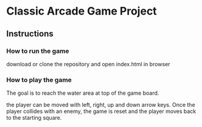 # Classic Arcade Game Project

## Instructions
### How to run the game
download or clone the repository and open index.html in browser

### How to play the game
The goal is to reach the water area at top of the game board.

the player can be moved with left, right, up and down arrow keys.
Once the player collides with an enemy, the game is reset and the player moves back to the starting square.

